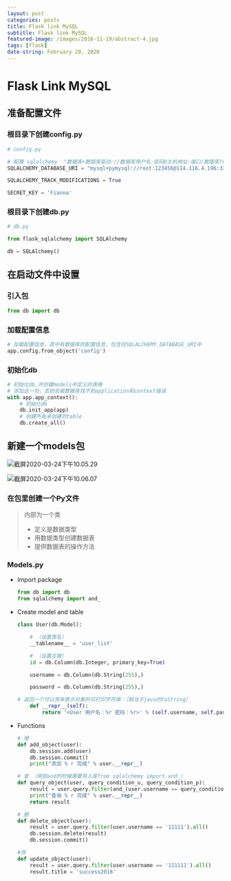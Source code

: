 ```yaml
---
layout: post
categories: posts
title: Flask link MySQL
subtitle: Flask link MySQL
featured-image: /images/2016-11-19/abstract-4.jpg
tags: [flask]
date-string: February 20, 2020
---
```


# Flask Link MySQL

## 准备配置文件

### 根目录下创建config.py

```python
# config.py

# 配置 sqlalchemy  "数据库+数据库驱动://数据库用户名:密码@主机地址:端口/数据库?编码"
SQLALCHEMY_DATABASE_URI = "mysql+pymysql://root:123456@114.116.4.196:3306/learnflaskdb?charset=UTF8MB4"

SQLALCHEMY_TRACK_MODIFICATIONS = True

SECRET_KEY = 'Fianna'
```

### 根目录下创建db.py

```python
# db.py

from flask_sqlalchemy import SQLAlchemy

db = SQLAlchemy()
```

## 在启动文件中设置

### 引入包

```python
from db import db
```

### 加载配置信息

```python
# 加载配置信息，其中有数据库的配置信息，包含在SQLALCHEMY_DATABASE_URI中
app.config.from_object('config')
```

### 初始化db

```python
# 初始化db,并创建models中定义的表格
# 添加这一句，否则会报数据库找不到application和context错误
with app.app_context():
    # 初始化db
    db.init_app(app)
    # 创建所有未创建的table
    db.create_all()
```

## 新建一个models包

![截屏2020-03-24下午10.05.29](https://tva1.sinaimg.cn/large/00831rSTly1gd5dbtw9uhj30fm02e74a.jpg)

![截屏2020-03-24下午10.06.07](https://tva1.sinaimg.cn/large/00831rSTly1gd5dckj1voj30g60cqdge.jpg)

### 在包里创建一个Py文件

> 内部为一个类
>
> * 定义是数据类型
> * 用数据类型创建数据表
> * 提供数据表的操作方法

### Models.py

* Import package

  ```python
  from db import db
  from sqlalchemy import and_
  ```

* Create model and table

  ```python
  class User(db.Model):

      # （设置表名）
      __tablename__ = 'user_list'

      # （设置主键）
      id = db.Column(db.Integer, primary_key=True)

      username = db.Column(db.String(255),)

      password = db.Column(db.String(255),)

  # 返回一个可以用来表示对象的可打印字符串：（相当于java的toString）
      def __repr__(self):
          return '<User 用户名：%r 密码：%r>' % (self.username, self.password)# 操作数据库
  ```

* Functions

  ```python
  # 增
  def add_object(user):
      db.session.add(user)
      db.session.commit()
      print("添加 % r 完成" % user.__repr__)

  # 查 （用到and的时候需要导入库from sqlalchemy import and_）
  def query_object(user, query_condition_u, query_condition_p):
      result = user.query.filter(and_(user.username == query_condition_u, user.password == query_condition_p))
      print("查询 % r 完成" % user.__repr__)
      return result

  # 删
  def delete_object(user):
      result = user.query.filter(user.username == '11111').all()
      db.session.delete(result)
      db.session.commit()

  #改
  def update_object(user):
      result = user.query.filter(user.username == '111111').all()
      result.title = 'success2018'
  ```



